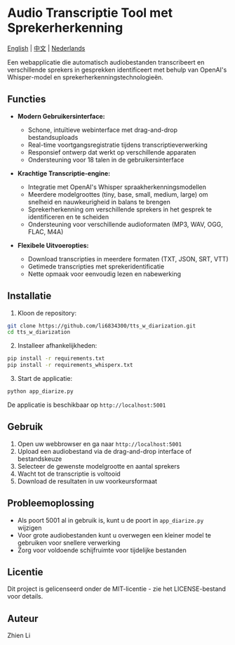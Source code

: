 # Audio Transcriptie Tool met Sprekerherkenning

[English](README.md) | [中文](README_zh.md) | [Nederlands](README_nl.md)

Een webapplicatie die automatisch audiobestanden transcribeert en verschillende sprekers in gesprekken identificeert met behulp van OpenAI's Whisper-model en sprekerherkenningstechnologieën.

## Functies

- **Modern Gebruikersinterface:**
  * Schone, intuïtieve webinterface met drag-and-drop bestandsuploads
  * Real-time voortgangsregistratie tijdens transcriptieverwerking
  * Responsief ontwerp dat werkt op verschillende apparaten
  * Ondersteuning voor 18 talen in de gebruikersinterface

- **Krachtige Transcriptie-engine:**
  * Integratie met OpenAI's Whisper spraakherkenningsmodellen
  * Meerdere modelgroottes (tiny, base, small, medium, large) om snelheid en nauwkeurigheid in balans te brengen
  * Sprekerherkenning om verschillende sprekers in het gesprek te identificeren en te scheiden
  * Ondersteuning voor verschillende audioformaten (MP3, WAV, OGG, FLAC, M4A)

- **Flexibele Uitvoeropties:**
  * Download transcripties in meerdere formaten (TXT, JSON, SRT, VTT)
  * Getimede transcripties met sprekeridentificatie
  * Nette opmaak voor eenvoudig lezen en nabewerking

## Installatie

1. Kloon de repository:
```bash
git clone https://github.com/li6834300/tts_w_diarization.git
cd tts_w_diarization
```

2. Installeer afhankelijkheden:
```bash
pip install -r requirements.txt
pip install -r requirements_whisperx.txt
```

3. Start de applicatie:
```bash
python app_diarize.py
```

De applicatie is beschikbaar op `http://localhost:5001`

## Gebruik

1. Open uw webbrowser en ga naar `http://localhost:5001`
2. Upload een audiobestand via de drag-and-drop interface of bestandskeuze
3. Selecteer de gewenste modelgrootte en aantal sprekers
4. Wacht tot de transcriptie is voltooid
5. Download de resultaten in uw voorkeursformaat

## Probleemoplossing

- Als poort 5001 al in gebruik is, kunt u de poort in `app_diarize.py` wijzigen
- Voor grote audiobestanden kunt u overwegen een kleiner model te gebruiken voor snellere verwerking
- Zorg voor voldoende schijfruimte voor tijdelijke bestanden

## Licentie

Dit project is gelicenseerd onder de MIT-licentie - zie het LICENSE-bestand voor details.

## Auteur

Zhien Li 